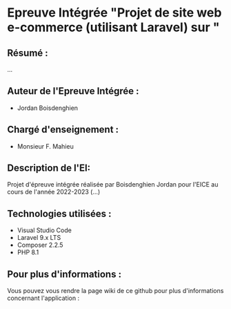 # Epreuve Intégrée "Projet de site web e-commerce (utilisant Laravel) sur "

## Résumé :
...

## Auteur de l'Epreuve Intégrée :
* Jordan Boisdenghien

## Chargé d'enseignement :
* Monsieur F. Mahieu

## Description de l'EI:
Projet d'épreuve intégrée réalisée par Boisdenghien Jordan pour l'EICE au cours de l'année 2022-2023 (...)

## Technologies utilisées :
* Visual Studio Code
* Laravel 9.x LTS
* Composer 2.2.5
* PHP 8.1


## Pour plus d'informations :
Vous pouvez vous rendre la page wiki de ce github pour plus d'informations concernant l'application :
